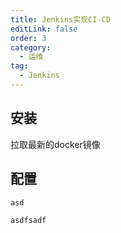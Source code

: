 ```yaml
---
title: Jenkins实现CI-CD
editLink: false
order: 3
category:
  - 运维
tag:
  - Jenkins
---
```


## 安装
拉取最新的docker镜像

## 配置
`asd` 
```
asdfsadf 
```
